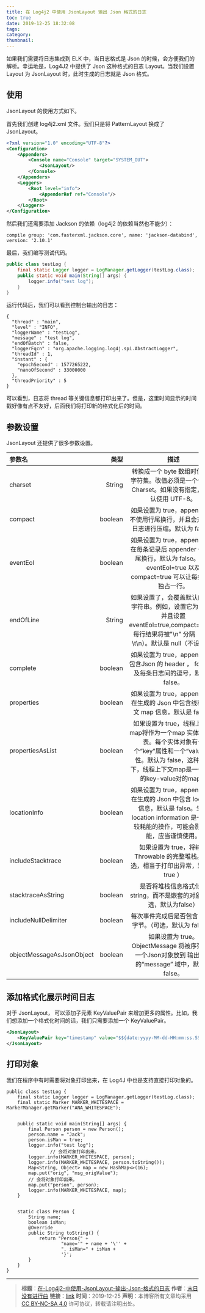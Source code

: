 ```yaml
---
title: 在 Log4j2 中使用 JsonLayout 输出 Json 格式的日志
toc: true
date: 2019-12-25 18:32:08
tags:
category:
thumbnail:
---
```

如果我们需要将日志集成到 ELK 中，当日志格式是 Json 的时候，会方便我们的解析。幸运地是，Log4J2 中提供了 Json 这种格式的日志 Layout。当我们设置 Layout 为 JsonLayout 时，此时生成的日志就是 Json 格式。
<!--more-->
## 使用

JsonLayout 的使用方式如下。

首先我们创建 log4j2.xml 文件。我们只是将 PatternLayout 换成了 JsonLayout。

```xml
<?xml version="1.0" encoding="UTF-8"?>
<Configuration>
    <Appenders>
        <Console name="Console" target="SYSTEM_OUT">
            <JsonLayout/>
        </Console>
    </Appenders>
    <Loggers>
        <Root level="info">
            <AppenderRef ref="Console"/>
        </Root>
    </Loggers>
</Configuration>
```
然后我们还需要添加 Jackson 的依赖（log4j2 的依赖当然也不能少）：

```
compile group: 'com.fasterxml.jackson.core', name: 'jackson-databind', version: '2.10.1'
```

最后，我们编写测试代码。

```Java
public class testLog {
    final static Logger logger = LogManager.getLogger(testLog.class);
    public static void main(String[] args) {
        logger.info("test log");
    }
}
```

运行代码后，我们可以看到控制台输出的日志：

```log
{
  "thread" : "main",
  "level" : "INFO",
  "loggerName" : "testLog",
  "message" : "test log",
  "endOfBatch" : false,
  "loggerFqcn" : "org.apache.logging.log4j.spi.AbstractLogger",
  "threadId" : 1,
  "instant" : {
    "epochSecond" : 1577265222,
    "nanoOfSecond" : 33000000
  },
  "threadPriority" : 5
}
```
可以看到，日志将 thread 等关键信息都打印出来了。但是，这里时间显示的时间戳好像有点不友好，后面我们将打印新的格式化后的时间。

## 参数设置
JsonLayout 还提供了很多参数设置。

| 参数名	| 类型 	| 描述 	|
| :-----| ----: | :----:|
|charset| String| 转换成一个 byte 数组时使用的字符集。改值必须是一个合法的 Charset。如果没有指定，将默认使用 UTF-8。 |
| compact|boolean | 如果设置为 true，appender 将不使用行尾换行，并且会对Json日志进行压缩。默认为 false。 |
|eventEol|boolean|如果设置为 true，appender 将在每条记录后 appender 一个行尾换行，默认为 false。使用 eventEol=true 以及 compact=true 可以让每条日志独占一行。|
|endOfLine|String|如果设置了，会覆盖默认的行尾字符串。例如，设置它为“\n”，并且设置 eventEol=true,compact=true，每行结果将被"\n" 分隔（代替 \t\n）。默认是 null（不设置）。|
|complete|boolean|如果设置为 true，appender 将包含Json 的 header ， footer以及每条日志间的逗号，默认为 false。|
|properties|boolean|如果设置为 true，appender 将在生成的 Json 中包含线程上下文 map 信息，默认是 false。|
|propertiesAsList|boolean|如果设置为 true，线程上下文map将作为一个map 实体对象列表。每个实体对象有一个“key”属性和一个“value”属性。默认为 false，这种情况下，线程上下文map是一个简单的key-value对的map。|
|locationInfo|boolean|如果设置为 true，appender 将在生成的 Json 中包含 location 信息，默认是 false。生成 location information 是一个比较耗能的操作，可能会影响性能，应当谨慎使用。|
|includeStacktrace|boolean|如果设置为 true，将输出 Throwable 的完整堆栈。（可选，相当于打印出异常，默认为true ）|
|stacktraceAsString|boolean|是否将堆栈信息格式化为 string，而不是嵌套的对象。（可选，默认为false）|
|includeNullDelimiter|boolean|每次事件完成后是否包含 NULL 字节。（可选，默认为 false）。|
|objectMessageAsJsonObject|boolean|如果设置为 true。ObjectMessage 将被序列化为一个Json对象放到 输出日志的“message” 域中，默认是 false。|

## 添加格式化展示时间日志
对于 JsonLayout， 可以添加子元素 KeyValuePair 来增加更多的属性。比如，我们想添加一个格式化时间的话，我们只需要添加一个 KeyValuePair。

```xml
<JsonLayout>
    <KeyValuePair key="timestamp" value="$${date:yyyy-MM-dd-HH:mm:ss.SSSSS}"/>
</JsonLayout>
```
## 打印对象
我们在程序中有时需要将对象打印出来，在 Log4J 中也是支持直接打印对象的。

```
public class testLog {
    final static Logger logger = LogManager.getLogger(testLog.class);
    final static Marker MARKER_WHITESPACE = MarkerManager.getMarker("ANA_WHITESPACE");


    public static void main(String[] args) {
        final Person person = new Person();
        person.name = "Jack";
        person.isMan = true;
        logger.info("test log");
                // 会将对象打印出来。
        logger.info(MARKER_WHITESPACE, person);
        logger.info(MARKER_WHITESPACE, person.toString());
        Map<String, Object> map = new HashMap<>(16);
        map.put("orig", "msg_origValue");
        // 会将对象打印出来。
        map.put("person", person);
        logger.info(MARKER_WHITESPACE, map);
    }


    static class Person {
        String name;
        boolean isMan;
        @Override
        public String toString() {
            return "Person{" +
                    "name='" + name + '\'' +
                    ", isMan=" + isMan +
                    '}';
        }
    }
}
```


---
> **标题**：[在-Log4j2-中使用-JsonLayout-输出-Json-格式的日志](https://dengkaiting.com/2019/12/25/在-Log4j2-中使用-JsonLayout-输出-Json-格式的日志)
> **作者**：[末日没有进行曲](https://dengkaiting.com/)
> **链接**：[link](https://dengkaiting.com/)
> **时间**：2019-12-25
> **声明**：本博客所有文章均采用 [CC BY-NC-SA 4.0](https://creativecommons.org/licenses/by-nc-sa/4.0/deed.zh) 许可协议，转载请注明出处。